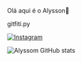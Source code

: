 Olá aqui é o Alysson👋

gitfiti.py

[![Instagram](https://img.shields.io/badge/Instagram-E4405F?style-for-the-badge&logo=instagram&logoColor=white)](https://instagram.com/alysson.dnz?igshid=YTQwZjQ0NmI0OA==)

![Alyssom GitHub stats](https://github-readme-stats.vercel.app/api?username=AntonioAly&show_icons=true&theme=radical) 




